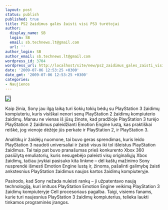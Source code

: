 ```yaml
---
layout: post
status: publish
published: true
title: PS2 žaidimus galės žaisti visi PS3 turėtojai
author:
  display_name: SB
  login: SB
  email: sb.technews.lt@gmail.com
  url: ''
author_login: SB
author_email: sb.technews.lt@gmail.com
wordpress_id: 3704
wordpress_url: http://localhost/site/new/ps2_zaidimus_gales_zaisti_visi_ps3_turetojai/
date: '2009-07-06 12:53:25 +0300'
date_gmt: '2009-07-06 12:53:25 +0300'
categories:
- Naujienos
---
```

<div class="imgright"><img src="http://tbn0.google.com/images?q=tbn:V6tE8qK3kywjwM:http://www.8bitreview.com/blog/files/russ_playstation3.jpg" border="1" /></div>
<p>Kaip žinia, Sony jau ilgą laiką turi šokių tokių bėdų su PlayStation 3 žaidimų kompiuteriu, kuris visiškai nenori senų PlayStation 2 žaidimų kompiuterio žaidimų. Manau ne vienas iš jūsų žinote, kad pradžioje PlayStation 3 turėjo PlayStation 2 žaidimus paleidžianti Emotion Engine lustą, kas praktiškai reiškė, jog vienoje dėžėje jūs perkate ir PlayStation 2, ir PlayStation 3.</p>
<p>Analitikų ir žaidėjų nuomone, tai buvo geras sprendimas, kuris leido PlayStation 3 naudoti universaliai ir žaisti visus iki tol išleistus PlayStation žaidimus. Tai taip pat buvo pranašumas prieš konkurento Xbox 360 pasiūlytą emuliatorių, kuris nesugebėjo paleisti visų originaliųjų Xbox žaidimų, tačiau įvykiai pasisuko kita linkme – dėl kaštų mažinimo Sony nusprendė išmesti Emotion Engine lustą ir, žinoma, pašalinti galimybę žaisti ankstesnius PlayStation žaidimus naujos kartos žaidimų kompiuteryje.</p>
<p>Pasirodo, kad Sony nežada nuleisti rankų – ji užpatentavo naują technologiją, kuri imituos PlayStation Emotion Engine veikimą PlayStation 3 žaidimų kompiuteryje Cell procesoriaus pagalba. Taigi, visiems fanams, kurie turi naujesnius PlayStation 3 žaidimų kompiuterius, telieka laukti tinkamos programinės įrangos.<br /></p>
